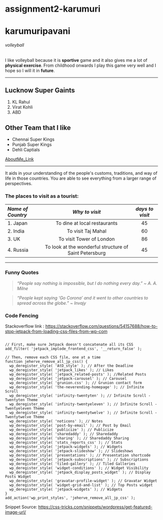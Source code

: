 # assignment2-karumuri
# karumuripavani
###### volleyball
I like volleyball because it is **sportive** game and it also gives me a lot of **physical exercise**. From childhood onwards I play this game very well and I hope so I will it in **future**.

---

## Lucknow Super Gaints

1. KL Rahul
2. Virat Kohli
3. ABD

## Other Team that I like

* Chennai Super Kings
* Punjab Super Kings
* Dehli Captials

[AboutMe_Link](AboutMe.md)

---
It aids in your understanding of the people's customs, traditions, and way of life in those countries. You are able to see everything from a larger range of perspectives.

### The places to visit as a tourist:

|  *Name of Country*  | *Why to visit* | *days to visit*|
| :------------ | :------------: | :------------: |
| 1. Japan    | To dine at local restaurants   | 45 |
| 2. India          | To visit Taj Mahal   | 60 |
| 3. UK        | To visit Tower of London   | 86 |
| 4. Russia         |  To look at the wonderful structure of Saint Petersburg | 45 |

---

### Funny Quotes

> *“People say nothing is impossible, but I do nothing every day.”* *~ A. A. Milne*

> *“People kept saying ‘Go Corona’ and it went to other countries to spread across the globe.”* *~ Invajy*

### Code Fencing

Stackoverflow link : <https://stackoverflow.com/questions/54157688/how-to-stop-jetpack-from-loading-css-files-from-wp-com>

```

// First, make sure Jetpack doesn't concatenate all its CSS
add_filter( 'jetpack_implode_frontend_css', '__return_false' );

// Then, remove each CSS file, one at a time
function jeherve_remove_all_jp_css() {
  wp_deregister_style( 'AtD_style' ); // After the Deadline
  wp_deregister_style( 'jetpack_likes' ); // Likes
  wp_deregister_style( 'jetpack_related-posts' ); //Related Posts
  wp_deregister_style( 'jetpack-carousel' ); // Carousel
  wp_deregister_style( 'grunion.css' ); // Grunion contact form
  wp_deregister_style( 'the-neverending-homepage' ); // Infinite Scroll
  wp_deregister_style( 'infinity-twentyten' ); // Infinite Scroll - Twentyten Theme
  wp_deregister_style( 'infinity-twentyeleven' ); // Infinite Scroll - Twentyeleven Theme
  wp_deregister_style( 'infinity-twentytwelve' ); // Infinite Scroll - Twentytwelve Theme
  wp_deregister_style( 'noticons' ); // Notes
  wp_deregister_style( 'post-by-email' ); // Post by Email
  wp_deregister_style( 'publicize' ); // Publicize
  wp_deregister_style( 'sharedaddy' ); // Sharedaddy
  wp_deregister_style( 'sharing' ); // Sharedaddy Sharing
  wp_deregister_style( 'stats_reports_css' ); // Stats
  wp_deregister_style( 'jetpack-widgets' ); // Widgets
  wp_deregister_style( 'jetpack-slideshow' ); // Slideshows
  wp_deregister_style( 'presentations' ); // Presentation shortcode
  wp_deregister_style( 'jetpack-subscriptions' ); // Subscriptions
  wp_deregister_style( 'tiled-gallery' ); // Tiled Galleries
  wp_deregister_style( 'widget-conditions' ); // Widget Visibility
  wp_deregister_style( 'jetpack_display_posts_widget' ); // Display Posts Widget
  wp_deregister_style( 'gravatar-profile-widget' ); // Gravatar Widget
  wp_deregister_style( 'widget-grid-and-list' ); // Top Posts widget
  wp_deregister_style( 'jetpack-widgets' ); // Widgets
}
add_action('wp_print_styles', 'jeherve_remove_all_jp_css' );

```

Snippet Source: <https://css-tricks.com/snippets/wordpress/get-featured-image-url/>
